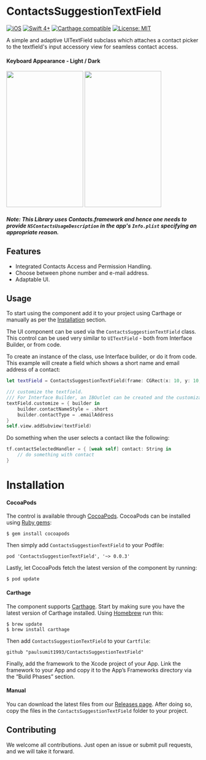 # ContactsSuggestionTextField
[![iOS](https://img.shields.io/badge/platform-iOS_10+-blue.svg?style=flat)](https://developer.apple.com/ios/) [![Swift 4+](https://img.shields.io/badge/Swift-4.0+-F16D39.svg?style=flat)](https://swift.org) [![Carthage compatible](https://img.shields.io/badge/Carthage-compatible-4BC51D.svg?style=flat)](https://github.com/Carthage/Carthage) [![License: MIT](https://img.shields.io/badge/License-MIT-yellow.svg)](https://opensource.org/licenses/MIT)

A simple and adaptive UITextField subclass which attaches a contact picker to the textfield's input accessory view for seamless contact access. 

#### Keyboard Appearance - Light / Dark
<img src="/screenshots/white-accessory-view.gif" height="355" width="200"/>  <img src="/screenshots/dark-accessory-view.gif" height="355" width="200"/>

##### Note: This Library uses Contacts.framework and hence one needs to provide `NSContactsUsageDescription` in the app's `Info.plist` specifying an appropriate reason.

## Features

* Integrated Contacts Access and Permission Handling.
* Choose between phone number and e-mail address.
* Adaptable UI.

## Usage

To start using the component add it to your project using Carthage or manually as per the [Installation](#installation) section.

The UI component can be used via the `ContactsSuggestionTextField` class. This control can be used very similar to `UITextField` - both from Interface Builder, or from code.

To create an instance of the class, use Interface builder, or do it from code. This example will create a field which shows a short name and email address of a contact:

```swift
let textField = ContactsSuggestionTextField(frame: CGRect(x: 10, y: 10, width: 200, height: 45))

/// customize the textfield.
/// For Interface Builder, an IBOutlet can be created and the customization can be done as illustrated below.
textField.customize = { builder in
    builder.contactNameStyle = .short
    builder.contactType = .emailAddress
}
self.view.addSubview(textField)
```

Do something when the user selects a contact like the following:

```swift
tf.contactSelectedHandler = { [weak self] contact: String in
    // do something with contact
}
```

# Installation

#### CocoaPods
The control is available through [CocoaPods](https://cocoapods.org/). CocoaPods can be installed using [Ruby gems](https://rubygems.org/):
```shell
$ gem install cocoapods
```

Then simply add `ContactsSuggestionTextField` to your Podfile:

```
pod 'ContactsSuggestionTextField', '~> 0.0.3'
```

Lastly, let CocoaPods fetch the latest version of the component by running:
```shell
$ pod update
```

#### Carthage
The component supports [Carthage](https://github.com/Carthage/Carthage). Start by making sure you have the latest version of Carthage installed. Using [Homebrew](http://brew.sh/) run this:
```shell
$ brew update
$ brew install carthage
```
Then add `ContactsSuggestionTextField` to your `Cartfile`:
```
github "paulsumit1993/ContactsSuggestionTextField"
```
Finally, add the framework to the Xcode project of your App. Link the framework to your App and copy it to the App’s Frameworks directory via the “Build Phases” section.

#### Manual

You can download the latest files from our [Releases page](https://github.com/paulsumit1993/ContactsSuggestionTextField/releases). After doing so, copy the files in the `ContactsSuggestionTextField` folder to your project.

## Contributing

We welcome all contributions. Just open an issue or submit pull requests, and we will take it forward.

